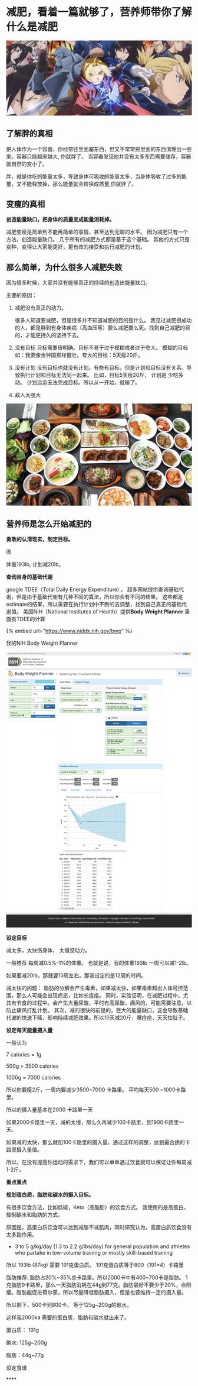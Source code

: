 # 减肥，看着一篇就够了，营养师带你了解什么是减肥

![](.gitbook/assets/screen-shot-2021-02-17-at-11.10.20-pm.png)

## 了解胖的真相

把人体作为一个容器，你经常往里面塞东西，但又不常常把里面的东西清理出一些来。容器只能越来越大, 你就胖了。 当容器发现他并没有太多东西需要储存，容器就自然的变小了。 

胖，就是你吃的能量太多，导致身体可吸收的能量太多，当身体吸收了过多的能量，又不能释放掉，那么能量就会转换成质量,你就胖了。 

## 变瘦的真相

**创造能量缺口，把身体的质量变成能量消耗掉。** 

减肥变瘦是简单到不能再简单的事情，甚至达到无聊的水平。 因为减肥只有一个方法，创造能量缺口。 几乎所有的减肥方式都是基于这个基础。 其他的方式只是变种，变得让大家能更好，更有效的接受和执行减肥的计划。   


## 那么简单，为什么很多人减肥失败

因为很多时候，大家并没有能够真正的持续的创造出能量缺口。

主要的原因：

1. 减肥没有真正的动力。 

   很多人知道要减肥，但是很多并不知道减肥的目的是什么。 我见过减肥很成功的人，都是胖到有身体疾病（高血压等）要么减肥要么死。找到自己减肥的目的，才能更持久的坚持下去。   

2. 没有目标 目标需要很明确。目标不易于过于模糊或者过于夸大。 模糊的目标如：我要像金钟国那样健壮。夸大的目标：5天瘦20斤。 
3. 没有计划 没有目标也就没有计划。有些有目标，但是计划和目标没有关系。导致执行计划和目标无法同一起来。 比如，目标5天瘦20斤， 计划是 少吃多动。  计划远远无法完成目标。所以从一开始，就输了。  
4. 敌人太强大

![](.gitbook/assets/screen-shot-2021-02-17-at-11.37.15-pm.png)

 

## 营养师是怎么开始减肥的

**勇敢的认清现实，制定目标。** 

图

体重193lb, 计划减20lb。

**查询自身的基础代谢**

google TDEE（Total Daily Energy Expenditure\) ， 超多网站提供查询基础代谢，但是由于基础代谢有几种不同的算法，所以你会有不同的结果。 这些都是estimate的结果，所以需要在执行计划中不断的去调整，找到自己真正的基础代谢值。  美国NIH（National Institutes of Health）提供**Body Weight Planner** 里面有TDEE的计算

{% embed url="https://www.niddk.nih.gov/bwp" %}

我的NIH Body Weight Planner

![](.gitbook/assets/screencapture-niddk-nih-gov-bwp-2021-02-18-00_16_26.png)



**设定目标**

减太多，太快伤身体， 太慢没动力。 

一般推荐 每周减0.5%-1%的体重。 也就是说，我的体重193lb 一周可以减1-2lb。

如果要减20lb，那就要10周左右。那我设定的是12周的时间。

减太快的问题： 脂肪的分解会产生毒素，如果减太快，如果毒素超出人体可控范围，那么人可能会出现病态，比如长痘痘。  同时，实验证明，在减肥过程中，尤其有节食的过程中。会产生大量尿酸，平时有高尿酸，痛风的，可能需要注意。以防止痛风打乱计划。 其次，减的很快的前提的，巨大的能量缺口，这会导致基础代谢的快速下降，影响持续减肥效果。所以10天减20斤，爆痘痘，天天拉肚子。 



**设定每天能量摄入量**

一般认为 

7 calories  = 1g  

500g = 3500 calories

1000g = 7000 calories

所以你要瘦2斤，一周内要减少3500~7000 卡路里。 平均每天500 ~1000卡路里。 

所以的摄入量基本在2000 卡路里一天

如果2000卡路里一天，减的太慢，那么久再减少100卡路里，到1900卡路里一天。

如果减的太快，那么就加100卡路里的摄入量。通过这样的调整，达到最合适的卡路里摄入量值。

所以，在没有提高你运动的需求下，我们可以单单通过饮食就可以保证让你每周减1-2斤。



**重点重点**

**规划蛋白质，脂肪和碳水的摄入目标。** 

有很多饮食方法，比如低碳，Keto（高脂肪）的饮食方式。 我使用的是高蛋白，控制碳水和脂肪的方式。 

原因是，高蛋白质饮食可以达到减脂不减肌肉，同时研究认为，高蛋白质饮食没有太多副作用。 

* 3 to 5 g/kg/day \(1.3 to 2.2 g/lbs/day\) for general population and athletes who partake in low-volume training or mostly skill-based training

所以 193lb \(87kg\) 需要 191克蛋白质。 191克蛋白质等于800（191\*4）卡路里

脂肪推荐: 脂肪占20%~35%总卡路里。所以2000卡中有400~700卡是脂肪。 1克脂肪9卡路里，那么一天脂肪消耗在44g到77克。脂肪最好不要少于20%，会阳痿。脂肪能促进荷尔蒙，所以尽量降低脂肪摄入，但是也要维持一定的摄入量。

所以剩下，500卡到800卡。 等于125g~200g的碳水。 

这样我2000ka 需要的蛋白质，脂肪和碳水就出来了。 

蛋白质： 191g

碳水: 125g~200g

脂肪：44g~77g



设定食谱









\*\*\*\*















